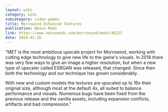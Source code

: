 ```yaml
---
layout: wiki
category: wiki
subcategory: video-games
title: Morrowind Enhanced Textures
publication: Nexus Mods
link: https://www.nexusmods.com/morrowind/mods/46221
date: 2024-01-26
---
```


"MET is the most ambitious upscale project for Morrowind, working with cutting edge technology to give new life to the game's visuals. In 2018 there was very few ways to give an image a higher resolution, but when a new type of upscaler called ESRGAN﻿ was released, that changed. Since then both the technology and our technique has grown considerably.

With new and custom models the textures are upscaled up to 16x their original size, although most at the default 4x, all suited to balance performance and visuals. Numerous bugs have been fixed from the previous release and the vanilla assets, including expansion conflicts, artifacts and bad compression."
